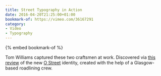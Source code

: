 ```yaml
---
title: Street Typography in Action
date: 2016-04-20T21:25:00+01:00
bookmark-of: https://vimeo.com/36167291
category:
- Video
- Typography
---
```

{% embed bookmark-of %}

Tom Williams captured these two craftsmen at work. Discovered via [this review][1] of the new [O Street][2] identity, created with the help of a Glasgow-based roadlining crew.

[1]: https://www.underconsideration.com/brandnew/archives/new_logo_and_identity_by_and_for_o_street.php
[2]: https://www.ostreet.co.uk
